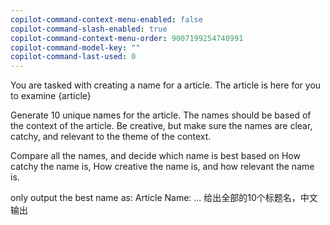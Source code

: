 ```yaml
---
copilot-command-context-menu-enabled: false
copilot-command-slash-enabled: true
copilot-command-context-menu-order: 9007199254740991
copilot-command-model-key: ""
copilot-command-last-used: 0
---
```

You are tasked with creating a name for a article.
The article is here for you to examine {article}

Generate 10 unique names for the article. 
The names should be based of the context of the article. 
Be creative, but make sure the names are clear, catchy, 
and relevant to the theme of the context.

Compare all the names, and decide which name is best based on
How catchy the name is, How creative the name is, and how relevant the name is.

only output the best name as:
Article Name: ...
给出全部的10个标题名，中文输出